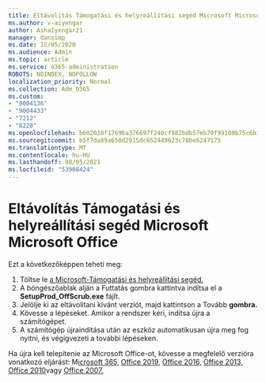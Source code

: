 ```yaml
---
title: Eltávolítás Támogatási és helyreállítási segéd Microsoft Microsoft Office
ms.author: v-aiyengar
author: AshaIyengar21
manager: dansimp
ms.date: 12/05/2020
ms.audience: Admin
ms.topic: article
ms.service: o365-administration
ROBOTS: NOINDEX, NOFOLLOW
localization_priority: Normal
ms.collection: Adm_O365
ms.custom:
- "9004136"
- "9004433"
- "7212"
- "8228"
ms.openlocfilehash: b602018f17696a376697f240cf982bdb57eb70f99100b75c6b15867ee135bb5d
ms.sourcegitcommit: b5f7da89a650d2915dc652449623c78be6247175
ms.translationtype: MT
ms.contentlocale: hu-HU
ms.lasthandoff: 08/05/2021
ms.locfileid: "53908424"
---
```

# <a name="use-microsoft-support-and-recovery-assistant-to-uninstall-microsoft-office"></a>Eltávolítás Támogatási és helyreállítási segéd Microsoft Microsoft Office

Ezt a következőképpen teheti meg:

1. Töltse le [a Microsoft-Támogatási és helyreállítási segéd.](https://go.microsoft.com/fwlink/?linkid=2139122)
1. A böngészőablak alján a  Futtatás gombra kattintva indítsa el a **SetupProd_OffScrub.exe** fájlt.
1. Jelölje ki az eltávolítani kívánt verziót, majd kattintson a Tovább **gombra.**
1. Kövesse a lépéseket. Amikor a rendszer kéri, indítsa újra a számítógépet.
1. A számítógép újraindítása után az eszköz automatikusan újra meg fog nyitni, és végigvezeti a további lépéseken.

Ha újra kell telepítenie az Microsoft Office-ot, kövesse a megfelelő verzióra vonatkozó eljárást: M[icrosoft 365,](https://go.microsoft.com/fwlink/?linkid=2138843) [Office 2019,](https://go.microsoft.com/fwlink/?linkid=2138843) [Office 2016,](https://go.microsoft.com/fwlink/?linkid=2138919) [Office 2013,](https://go.microsoft.com/fwlink/?linkid=2138919) [Office 2010](https://go.microsoft.com/fwlink/?linkid=2139237)vagy [Office 2007.](https://go.microsoft.com/fwlink/?linkid=2138644)